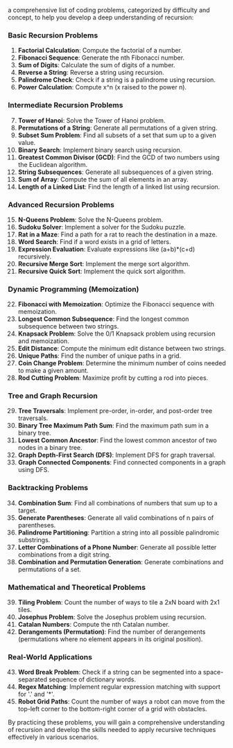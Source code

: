 a comprehensive list of coding problems, categorized by difficulty and concept, to help you develop a deep understanding of recursion:

### Basic Recursion Problems
1. **Factorial Calculation**: Compute the factorial of a number.
2. **Fibonacci Sequence**: Generate the nth Fibonacci number.
3. **Sum of Digits**: Calculate the sum of digits of a number.
4. **Reverse a String**: Reverse a string using recursion.
5. **Palindrome Check**: Check if a string is a palindrome using recursion.
6. **Power Calculation**: Compute x^n (x raised to the power n).

### Intermediate Recursion Problems
7. **Tower of Hanoi**: Solve the Tower of Hanoi problem.
8. **Permutations of a String**: Generate all permutations of a given string.
9. **Subset Sum Problem**: Find all subsets of a set that sum up to a given value.
10. **Binary Search**: Implement binary search using recursion.
11. **Greatest Common Divisor (GCD)**: Find the GCD of two numbers using the Euclidean algorithm.
12. **String Subsequences**: Generate all subsequences of a given string.
13. **Sum of Array**: Compute the sum of all elements in an array.
14. **Length of a Linked List**: Find the length of a linked list using recursion.

### Advanced Recursion Problems
15. **N-Queens Problem**: Solve the N-Queens problem.
16. **Sudoku Solver**: Implement a solver for the Sudoku puzzle.
17. **Rat in a Maze**: Find a path for a rat to reach the destination in a maze.
18. **Word Search**: Find if a word exists in a grid of letters.
19. **Expression Evaluation**: Evaluate expressions like (a+b)*(c+d) recursively.
20. **Recursive Merge Sort**: Implement the merge sort algorithm.
21. **Recursive Quick Sort**: Implement the quick sort algorithm.

### Dynamic Programming (Memoization)
22. **Fibonacci with Memoization**: Optimize the Fibonacci sequence with memoization.
23. **Longest Common Subsequence**: Find the longest common subsequence between two strings.
24. **Knapsack Problem**: Solve the 0/1 Knapsack problem using recursion and memoization.
25. **Edit Distance**: Compute the minimum edit distance between two strings.
26. **Unique Paths**: Find the number of unique paths in a grid.
27. **Coin Change Problem**: Determine the minimum number of coins needed to make a given amount.
28. **Rod Cutting Problem**: Maximize profit by cutting a rod into pieces.

### Tree and Graph Recursion
29. **Tree Traversals**: Implement pre-order, in-order, and post-order tree traversals.
30. **Binary Tree Maximum Path Sum**: Find the maximum path sum in a binary tree.
31. **Lowest Common Ancestor**: Find the lowest common ancestor of two nodes in a binary tree.
32. **Graph Depth-First Search (DFS)**: Implement DFS for graph traversal.
33. **Graph Connected Components**: Find connected components in a graph using DFS.

### Backtracking Problems
34. **Combination Sum**: Find all combinations of numbers that sum up to a target.
35. **Generate Parentheses**: Generate all valid combinations of n pairs of parentheses.
36. **Palindrome Partitioning**: Partition a string into all possible palindromic substrings.
37. **Letter Combinations of a Phone Number**: Generate all possible letter combinations from a digit string.
38. **Combination and Permutation Generation**: Generate combinations and permutations of a set.

### Mathematical and Theoretical Problems
39. **Tiling Problem**: Count the number of ways to tile a 2xN board with 2x1 tiles.
40. **Josephus Problem**: Solve the Josephus problem using recursion.
41. **Catalan Numbers**: Compute the nth Catalan number.
42. **Derangements (Permutation)**: Find the number of derangements (permutations where no element appears in its original position).

### Real-World Applications
43. **Word Break Problem**: Check if a string can be segmented into a space-separated sequence of dictionary words.
44. **Regex Matching**: Implement regular expression matching with support for '.' and '*'.
45. **Robot Grid Paths**: Count the number of ways a robot can move from the top-left corner to the bottom-right corner of a grid with obstacles.

By practicing these problems, you will gain a comprehensive understanding of recursion and develop the skills needed to apply recursive techniques effectively in various scenarios.